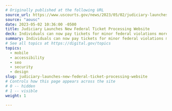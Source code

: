 ```yaml
---
# Originally published at the following URL
source_url: https://www.uscourts.gov/news/2023/05/02/judiciary-launches-new-federal-ticket-processing-website
source: "aousc"
date: 2023-05-02 10:36:00 -0500
title: Judiciary Launches New Federal Ticket Processing Website
deck: Individuals can now pay tickets for minor federal violations more easily, using a redesigned website for the Judiciary’s Central Violations Bureau. The website, officially launched in early May, leverages new technologies and best design practices to improve usability and accessibility across devices, including smart phones.
summary: Individuals can now pay tickets for minor federal violations more easily, using a redesigned website for the Judiciary’s Central Violations Bureau. The website, officially launched in early May, leverages new technologies and best design practices to improve usability and accessibility across devices, including smart phones.
# See all topics at https://digital.gov/topics
topics:
  - mobile
  - accessibility
  - seo
  - security
  - design
slug: judiciary-launches-new-federal-ticket-processing-website
# Controls how this page appears across the site
# 0 -- hidden
# 1 -- visible
weight: 1

---
```

